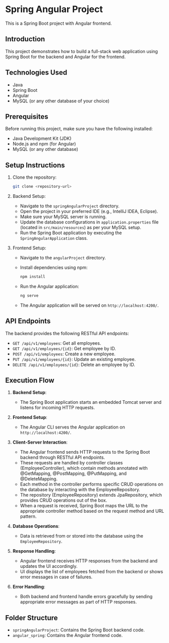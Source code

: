 # Spring Angular Project

This is a Spring Boot project with Angular frontend.

## Introduction

This project demonstrates how to build a full-stack web application using Spring Boot for the backend and Angular for the frontend.

## Technologies Used

- Java
- Spring Boot
- Angular
- MySQL (or any other database of your choice)

## Prerequisites

Before running this project, make sure you have the following installed:

- Java Development Kit (JDK)
- Node.js and npm (for Angular)
- MySQL (or any other database)

## Setup Instructions

1. Clone the repository:

    ```bash
    git clone <repository-url>
    ```

2. Backend Setup:
   
   - Navigate to the `springAngularProject` directory.
   - Open the project in your preferred IDE (e.g., IntelliJ IDEA, Eclipse).
   - Make sure your MySQL server is running.
   - Update the database configurations in `application.properties` file (located in `src/main/resources`) as per your MySQL setup.
   - Run the Spring Boot application by executing the `SpringAngularApplication` class.

3. Frontend Setup:

   - Navigate to the `angularProject` directory.
   - Install dependencies using npm:

     ```bash
     npm install
     ```

   - Run the Angular application:

     ```bash
     ng serve
     ```

   - The Angular application will be served on `http://localhost:4200/`.

## API Endpoints

The backend provides the following RESTful API endpoints:

- `GET /api/v1/employees`: Get all employees.
- `GET /api/v1/employees/{id}`: Get employee by ID.
- `POST /api/v1/employees`: Create a new employee.
- `PUT /api/v1/employees/{id}`: Update an existing employee.
- `DELETE /api/v1/employees/{id}`: Delete an employee by ID.

## Execution Flow

1. **Backend Setup**:
   - The Spring Boot application starts an embedded Tomcat server and listens for incoming HTTP requests.

2. **Frontend Setup**:
   - The Angular CLI serves the Angular application on `http://localhost:4200/`.
   
3. **Client-Server Interaction**:
    - The Angular frontend sends HTTP requests to the Spring Boot backend through RESTful API endpoints.
    - These requests are handled by controller classes (EmployeeController), which contain methods annotated with @GetMapping, @PostMapping, @PutMapping, and @DeleteMapping.
    - Each method in the controller performs specific CRUD operations on the database by interacting with the EmployeeRepository.
    - The repository (EmployeeRepository) extends JpaRepository, which provides CRUD operations out of the box.
    - When a request is received, Spring Boot maps the URL to the appropriate controller method based on the request method and URL pattern.
   
4. **Database Operations**:
   - Data is retrieved from or stored into the database using the `EmployeeRepository`.

5. **Response Handling**:
   - Angular frontend receives HTTP responses from the backend and updates the UI accordingly.
   - UI displays the list of employees fetched from the backend or shows error messages in case of failures.
   
6. **Error Handling**:
   - Both backend and frontend handle errors gracefully by sending appropriate error messages as part of HTTP responses.

## Folder Structure

- `springAngularProject`: Contains the Spring Boot backend code.
- `angular_spring`: Contains the Angular frontend code.

